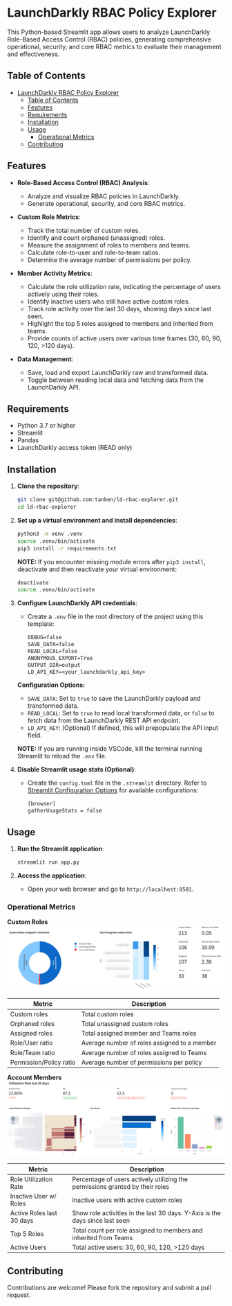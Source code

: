 
# LaunchDarkly RBAC Policy Explorer

This Python-based Streamlit app allows users to analyze LaunchDarkly Role-Based Access Control (RBAC) policies, generating comprehensive operational, security, and core RBAC metrics to evaluate their management and effectiveness.

## Table of Contents

- [LaunchDarkly RBAC Policy Explorer](#launchdarkly-rbac-policy-explorer)
  - [Table of Contents](#table-of-contents)
  - [Features](#features)
  - [Requirements](#requirements)
  - [Installation](#installation)
  - [Usage](#usage)
    - [Operational Metrics](#operational-metrics)
  - [Contributing](#contributing)



## Features
- **Role-Based Access Control (RBAC) Analysis**:
  - Analyze and visualize RBAC policies in LaunchDarkly.
  - Generate operational, security, and core RBAC metrics.

- **Custom Role Metrics**:
  - Track the total number of custom roles.
  - Identify and count orphaned (unassigned) roles.
  - Measure the assignment of roles to members and teams.
  - Calculate role-to-user and role-to-team ratios.
  - Determine the average number of permissions per policy.

- **Member Activity Metrics**:
  - Calculate the role utilization rate, indicating the percentage of users actively using their roles.
  - Identify inactive users who still have active custom roles.
  - Track role activity over the last 30 days, showing days since last seen.
  - Highlight the top 5 roles assigned to members and inherited from teams.
  - Provide counts of active users over various time frames (30, 60, 90, 120, >120 days).

- **Data Management**:
  - Save, load and export LaunchDarkly raw and transformed data.
  - Toggle between reading local data and fetching data from the LaunchDarkly API.

## Requirements

- Python 3.7 or higher
- Streamlit
- Pandas
- LaunchDarkly access token (READ only)

## Installation

1. **Clone the repository**:
    ```sh
    git clone git@github.com:tanben/ld-rbac-explorer.git
    cd ld-rbac-explorer
    ```

2. **Set up a virtual environment and install dependencies**:
    ```sh
    python3 -m venv .venv
    source .venv/bin/activate
    pip3 install -r requirements.txt
    ```

    **NOTE:** If you encounter missing module errors after `pip3 install`, deactivate and then reactivate your virtual environment:
    ```sh
    deactivate
    source .venv/bin/activate
    ```

3. **Configure LaunchDarkly API credentials**:
    - Create a `.env` file in the root directory of the project using this template:
        ```
        DEBUG=false
        SAVE_DATA=false
        READ_LOCAL=false
        ANONYMOUS_EXPORT=True
        OUTPUT_DIR=output
        LD_API_KEY=<your_launchdarkly_api_key> 
        ```

    **Configuration Options:**
    - `SAVE_DATA`: Set to `true` to save the LaunchDarkly payload and transformed data.
    - `READ_LOCAL`: Set to `true` to read local transformed data, or `false` to fetch data from the LaunchDarkly REST API endpoint.
    - `LD_API_KEY`: (Optional) If defined, this will prepopulate the API input field.

    **NOTE:** If you are running inside VSCode, kill the terminal running Streamlit to reload the `.env` file.

4. **Disable Streamlit usage stats (Optional)**:
    - Create the `config.toml` file in the `.streamlit` directory. Refer to [Streamlit Configuration Options](https://docs.streamlit.io/develop/api-reference/configuration/config.toml) for available configurations:
        ```
        [browser]
        gatherUsageStats = false
        ```

## Usage

1. **Run the Streamlit application**:
    ```sh
    streamlit run app.py
    ```

2. **Access the application**:
    - Open your web browser and go to `http://localhost:8501`.

### Operational Metrics
**Custom Roles**
![](./img/rolesCharts.jpg)

| Metric                  | Description                                  |
| ----------------------- | -------------------------------------------- |
| Custom roles            | Total custom roles                           |
| Orphaned roles          | Total unassigned custom roles                |
| Assigned roles          | Total assigned member and Teams roles        |
| Role/User ratio         | Average number of roles assigned to a member |
| Role/Team ratio         | Average number of roles assigned to Teams    |
| Permission/Policy ratio | Average number of permissions per policy     |

**Account Members**
![](./img/membersChart.jpg)

| Metric                    | Description                                                                   |
| ------------------------- | ----------------------------------------------------------------------------- |
| Role Utilization Rate     | Percentage of users actively utilizing the permissions granted by their roles |
| Inactive User w/ Roles    | Inactive users with active custom roles                                       |
| Active Roles last 30 days | Show role activities in the last 30 days. Y-Axis is the days since last seen  |
| Top 5 Roles               | Total count per role assigned to members and inherited from Teams             |
| Active Users              | Total active users: 30, 60, 90, 120, >120 days                                |


## Contributing

Contributions are welcome! Please fork the repository and submit a pull request.